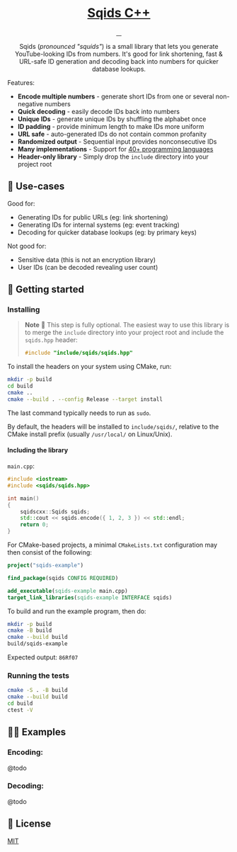 <a href="https://sqids.org/cpp">
  <h1 align="center">Sqids C++</h1>
</a>

<p align="center">
  <a href="https://github.com/sqids/sqids-cpp/actions/workflows/cmake.yml">
    <img alt="" src="https://github.com/sqids/sqids-cpp/actions/workflows/cmake.yml/badge.svg" />
  </a>
  <a href="https://opensource.org/licenses/MIT">
    <img alt="" src="https://img.shields.io/badge/license-MIT-yellow.svg" />
  </a>
  <a href="https://isocpp.org">
    <img alt="" src="https://img.shields.io/badge/language-C%2B%2B11-blue.svg" />
  </a>
  <a href="https://cmake.org/">
    <img alt="" src="https://img.shields.io/badge/build-CMake-orange" />
  </a>
</p>

<p align="center">
  Sqids (<em>pronounced "squids"</em>) is a small library that lets you generate YouTube-looking IDs from numbers. It's good for link shortening, fast & URL-safe ID generation and decoding back into numbers for quicker database lookups.
</p>

Features:

- **Encode multiple numbers** - generate short IDs from one or several non-negative numbers
- **Quick decoding** - easily decode IDs back into numbers
- **Unique IDs** - generate unique IDs by shuffling the alphabet once
- **ID padding** - provide minimum length to make IDs more uniform
- **URL safe** - auto-generated IDs do not contain common profanity
- **Randomized output** - Sequential input provides nonconsecutive IDs
- **Many implementations** - Support for [40+ programming languages](https://sqids.org/)
- **Header-only library** - Simply drop the `include` directory into your project root

## 🧰 Use-cases

Good for:

- Generating IDs for public URLs (eg: link shortening)
- Generating IDs for internal systems (eg: event tracking)
- Decoding for quicker database lookups (eg: by primary keys)

Not good for:

- Sensitive data (this is not an encryption library)
- User IDs (can be decoded revealing user count)

## 🚀 Getting started

### Installing

> **Note**
> 🚧 This step is fully optional. The easiest way to use this library is to merge the `include` directory into your project root and include the `sqids.hpp` header:
> ```cpp
> #include "include/sqids/sqids.hpp"
> ```

To install the headers on your system using CMake, run:

```bash
mkdir -p build
cd build
cmake ..
cmake --build . --config Release --target install
```

The last command typically needs to run as `sudo`.

By default, the headers will be installed to `include/sqids/`, relative to the CMake install prefix (usually `/usr/local/` on Linux/Unix). 

#### Including the library

`main.cpp`:

```cpp
#include <iostream>
#include <sqids/sqids.hpp>

int main() 
{
    sqidscxx::Sqids sqids;
    std::cout << sqids.encode({ 1, 2, 3 }) << std::endl;
    return 0;
}
```

For CMake-based projects, a minimal `CMakeLists.txt` configuration may then consist of the following:

```cmake
project("sqids-example")

find_package(sqids CONFIG REQUIRED)

add_executable(sqids-example main.cpp)
target_link_libraries(sqids-example INTERFACE sqids)
```

To build and run the example program, then do:

```bash
mkdir -p build
cmake -B build 
cmake --build build 
build/sqids-example
```

Expected output: `86Rf07`

### Running the tests

```bash
cmake -S . -B build 
cmake --build build
cd build 
ctest -V
```

## 👩‍💻 Examples

### Encoding:

@todo

### Decoding:

@todo

## 📝 License

[MIT](LICENSE)
